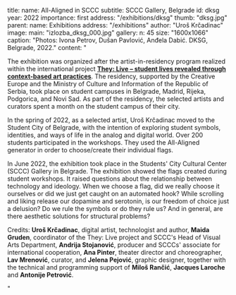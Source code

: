title:
    name: All-Aligned in SCCC
    subtitle: SCCC Gallery, Belgrade 
id: dksg
year: 2022
importance: first
address: "/exhibitions/dksg"
thumb: "dksg.jpg"
parent:
    name: Exhibitions
    address: "/exhibitions"
author: "Uroš Krčadinac"
image:
    main: "izlozba_dksg_000.jpg"
gallery:
    n: 45
    size: "1600x1066"
    caption: "Photos: Ivona Petrov, Dušan Pavlović, Anđela Dabić. DKSG, Belgrade, 2022."
content: "<p class='regular'>The exhibition was organized after the artist-in-residency program realized within the international project <strong><a href='https://theylive.eu/' target='_blank'>They: Live – student lives revealed through context-based art practices</a></strong>. The residency, supported by the Creative Europe and the Ministry of Culture and Information of the Republic of Serbia, took place on student campuses in Belgrade, Madrid, Rijeka, Podgorica, and Novi Sad. As part of the residency, the selected artists and curators spent a month on the student campus of their city.</p>
    <p class='regular'>In the spring of 2022, as a selected artist, Uroš Krčadinac moved to the Student City of Belgrade, with the intention of exploring student symbols, identities, and ways of life in the analog and digital world. Over 200 students participated in the workshops. They used the All-Aligned generator in order to choose/create their individual flags.</p>
    <p class='regular'>In June 2022, the exhibition took place in the Students' City Cultural Center (SCCC) Gallery in Belgrade. The exhibition showed the flags created during student workshops. It raised questions about the relationship between technology and ideology. When we choose a flag, did we really choose it ourselves or did we just get caught on an automated hook? While scrolling and liking release our dopamine and serotonin, is our freedom of choice just a delusion? Do we rule the symbols or do they rule us? And in general, are there aesthetic solutions for structural problems?</p>
    <p class='regular'>Credits: <strong>Uroš Krčadinac</strong>, digital artist, technologist and author, <strong>Maida Gruden</strong>, coordinator of the They: Live project and SCCC's Head of Visual Arts Department, <strong>Andrija Stojanović</strong>, producer and SCCCs' associate for international cooperation, <strong>Ana Pinter</strong>, theater director and choreographer, <strong>Lav Mrenović</strong>, curator, and <strong>Jelena Pejović</strong>, graphic designer, together with the technical and programming support of <strong>Miloš Rančić</strong>, <strong>Jacques Laroche</strong> and <strong>Antonije Petrović</strong>.</p>"